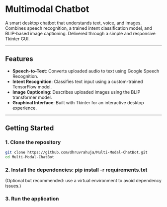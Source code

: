 # Multimodal Chatbot

A smart desktop chatbot that understands text, voice, and images.  
Combines speech recognition, a trained intent classification model, and BLIP-based image captioning. Delivered through a simple and responsive Tkinter GUI.

---

## Features

- **Speech-to-Text**: Converts uploaded audio to text using Google Speech Recognition.
- **Intent Recognition**: Classifies text input using a custom-trained TensorFlow model.
- **Image Captioning**: Describes uploaded images using the BLIP transformer model.
- **Graphical Interface**: Built with Tkinter for an interactive desktop experience.

---

## Getting Started

### 1. Clone the repository
```bash
git clone https://github.com/dhruvrahuja/Multi-Modal-ChatBot.git
cd Multi-Modal-ChatBot
```

### 2. Install the dependencies: pip install -r requirements.txt
(Optional but recommended: use a virtual environment to avoid dependency issues.)

### 3. Run the application
